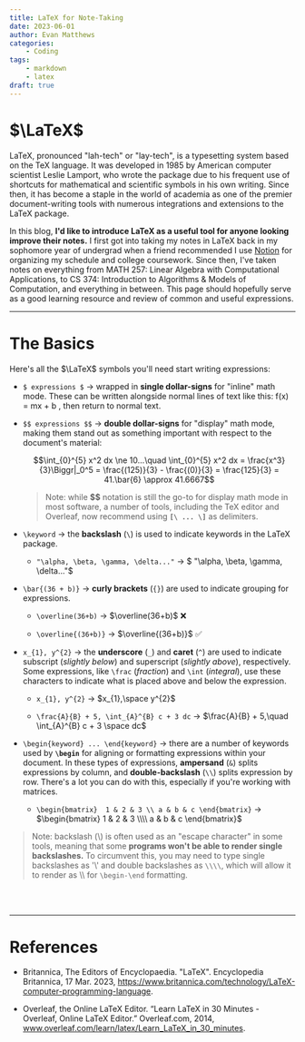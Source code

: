 ```yaml
---
title: LaTeX for Note-Taking
date: 2023-06-01
author: Evan Matthews
categories:
    - Coding
tags:
    - markdown
    - latex
draft: true
---
```


# $\LaTeX$

LaTeX, pronounced "lah-tech" or "lay-tech", is a typesetting system based on the TeX language. It was developed in 1985 by American computer scientist Leslie Lamport, who wrote the package due to his frequent use of shortcuts for mathematical and scientific symbols in his own writing. Since then, it has become a staple in the world of academia as one of the premier document-writing tools with numerous integrations and extensions to the LaTeX package.

In this blog, **I'd like to introduce LaTeX as a useful tool for anyone looking improve their notes.** I first got into taking my notes in LaTeX back in my sophomore year of undergrad when a friend recommended I use [Notion](https://www.notion.so/) for organizing my schedule and college coursework. Since then, I've taken notes on everything from MATH 257: Linear Algebra with Computational Applications, to CS 374: Introduction to Algorithms & Models of Computation, and everything in between. This page should hopefully serve as a good learning resource and review of common and useful expressions.   

<hr>

# The Basics

Here's all the $\LaTeX$ symbols you'll need start writing expressions:

- `$ expressions $` -> wrapped in **single dollar-signs** for "inline" math mode. These can be written alongside normal lines of text $\text{like this: f(x) = mx + b }$, then return to normal text.

- `$$ expressions $$` -> **double dollar-signs** for "display" math mode, making them stand out as something important with respect to the document's material:

    $$\int_{0}^{5} x^2 dx \ne 10...\quad \int_{0}^{5} x^2 dx = \frac{x^3}{3}\Biggr|_0^5 = \frac{(125)}{3} - \frac{(0)}{3} = \frac{125}{3} = 41.\bar{6} \approx 41.6667$$

    > Note: while **$$** notation is still the go-to for display math mode in most software, a number of tools, including the TeX editor and Overleaf, now recommend using **`[\ ... \]`** as delimiters.  

- `\keyword` -> the **backslash** (`\`) is used to indicate keywords in the LaTeX package.

    -   `"\alpha, \beta, \gamma, \delta..."` ->  $ "\alpha, \beta, \gamma, \delta..."$

- `\bar{(36 + b)}` -> **curly brackets** (`{}`) are used to indicate grouping for expressions.

    -   `\overline(36+b)` -> $\overline(36+b)$ ❌

    -   `\overline{(36+b)}` -> $\overline{(36+b)}$ ✅

- `x_{1}, y^{2}` -> the **underscore** (`_`) and **caret** (`^`) are used to indicate subscript (*slightly below*) and superscript (*slightly above*), respectively. Some expressions, like `\frac` (*fraction*) and `\int` (*integral*), use these characters to indicate what is placed above and below the expression.

    -   `x_{1}, y^{2}` -> $x_{1},\space y^{2}$

    -   `\frac{A}{B} + 5, \int_{A}^{B} c + 3 dc` -> $\frac{A}{B} + 5,\quad \int_{A}^{B} c + 3 \space dc$

- `\begin{keyword} ... \end{keyword}` -> there are a number of keywords used by **`\begin`** for aligning or formatting expressions within your document. In these types of expressions, **ampersand** (`&`) splits expressions by column, and **double-backslash** (`\\`) splits expression by row. There's a lot you can do with this, especially if you're working with matrices.

    -   `\begin{bmatrix} 
        1 & 2 & 3 \\
        a & b & c
    \end{bmatrix}` -> 
    $\begin{bmatrix} 
        1 & 2 & 3 \\\\
        a & b & c
    \end{bmatrix}$

> Note: backslash (\\) is often used as an "escape character" in some tools, meaning that some **programs won't be able to render single backslashes.** To circumvent this, you may need to type single backslashes as '\\' and double backslashes as `\\\\`, which will allow it to render as \\\\ for `\begin-\end` formatting.



<br></br>
<hr>

# References

- Britannica, The Editors of Encyclopaedia. "LaTeX". Encyclopedia Britannica, 17 Mar. 2023, https://www.britannica.com/technology/LaTeX-computer-programming-language.

- Overleaf, the Online LaTeX Editor. “Learn LaTeX in 30 Minutes - Overleaf, Online LaTeX Editor.” Overleaf.com, 2014, www.overleaf.com/learn/latex/Learn_LaTeX_in_30_minutes.

‌